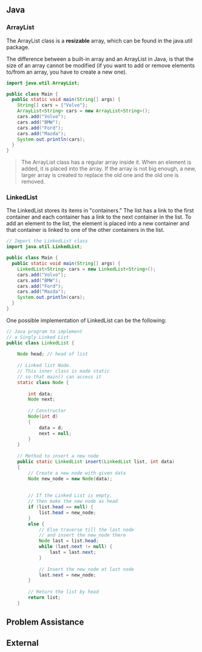 ## Java

### ArrayList

The ArrayList class is a **resizable** array, which can be found in the java.util package.

The difference between a built-in array and an ArrayList in Java, is that the size of an array cannot be modified (if you want to add or remove elements to/from an array, you have to create a new one). 


```java
import java.util.ArrayList;

public class Main {
  public static void main(String[] args) {
    String[] cars = {"Volvo"};
    ArrayList<String> cars = new ArrayList<String>();
    cars.add("Volvo");
    cars.add("BMW");
    cars.add("Ford");
    cars.add("Mazda");
    System.out.println(cars);
  }
}
```

> The ArrayList class has a regular array inside it. When an element is added, it is placed into the array. If the array is not big enough, a new, larger array is created to replace the old one and the old one is removed.

### LinkedList

The LinkedList stores its items in "containers." The list has a link to the first container and each container has a link to the next container in the list. To add an element to the list, the element is placed into a new container and that container is linked to one of the other containers in the list.

```java
// Import the LinkedList class
import java.util.LinkedList;

public class Main {
  public static void main(String[] args) {
    LinkedList<String> cars = new LinkedList<String>();
    cars.add("Volvo");
    cars.add("BMW");
    cars.add("Ford");
    cars.add("Mazda");
    System.out.println(cars);
  }
}
```

One possible implementation of LinkedList can be the following:

```java
// Java program to implement 
// a Singly Linked List 
public class LinkedList { 
   
    Node head; // head of list 
   
    // Linked list Node. 
    // This inner class is made static 
    // so that main() can access it 
    static class Node { 
   
        int data; 
        Node next; 
   
        // Constructor 
        Node(int d) 
        { 
            data = d; 
            next = null; 
        } 
    } 
   
    // Method to insert a new node 
    public static LinkedList insert(LinkedList list, int data) 
    { 
        // Create a new node with given data 
        Node new_node = new Node(data); 
         
   
        // If the Linked List is empty, 
        // then make the new node as head 
        if (list.head == null) { 
            list.head = new_node; 
        } 
        else { 
            // Else traverse till the last node 
            // and insert the new_node there 
            Node last = list.head; 
            while (last.next != null) { 
                last = last.next; 
            } 
   
            // Insert the new_node at last node 
            last.next = new_node; 
        } 
   
        // Return the list by head 
        return list; 
    } 
```



## Problem Assistance




## External